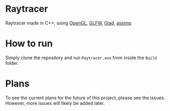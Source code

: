# Raytracer
Raytracer made in C++, using [OpenGL](https://www.opengl.org/), [GLFW](https://www.glfw.org/), [Glad](https://glad.dav1d.de/), [assimp](https://github.com/assimp/assimp)

# How to run
Simply clone the repository and run `Raytracer.exe` from inside the `Build` folder.

# Plans
To see the current plans for the future of this project, please see the issues. However, more issues will likely be added later.
